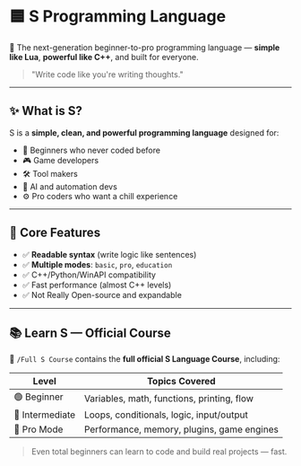 # 🟦 S Programming Language

🚀 The next-generation beginner-to-pro programming language — **simple like Lua**, **powerful like C++**, and built for everyone.

> "Write code like you're writing thoughts."

---

## ✨ What is S?

S is a **simple, clean, and powerful programming language** designed for:
- 🔰 Beginners who never coded before
- 🎮 Game developers
- 🛠️ Tool makers
- 🤖 AI and automation devs
- ⚙️ Pro coders who want a chill experience

---

## 🧠 Core Features

- ✅ **Readable syntax** (write logic like sentences)
- ✅ **Multiple modes**: `basic`, `pro`, `education`
- ✅ C++/Python/WinAPI compatibility
- ✅ Fast performance (almost C++ levels)
- ✅ Not Really Open-source and expandable

---

## 📚 Learn S — Official Course

📁 `/Full S Course` contains the **full official S Language Course**, including:

| Level     | Topics Covered |
|-----------|----------------|
| 🟢 Beginner | Variables, math, functions, printing, flow |
| 🔵 Intermediate | Loops, conditionals, logic, input/output |
| 🔴 Pro Mode | Performance, memory, plugins, game engines |

> Even total beginners can learn to code and build real projects — fast.
